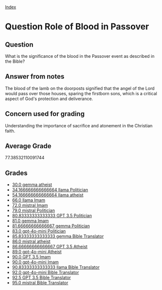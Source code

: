 
[Index](../../index.md)
# Question Role of Blood in Passover
## Question
What is the significance of the blood in the Passover event as described in the Bible?

## Answer from notes
The blood of the lamb on the doorposts signified that the angel of the Lord would pass over those houses, sparing the firstborn sons, which is a critical aspect of God's protection and deliverance.

## Concern used for grading
Understanding the importance of sacrifice and atonement in the Christian faith.

## Average Grade
77.38532110091744

## Grades
 * [30.0 gemma atheist](../answers/gemma_atheist/Role_of_Blood_in_Passover.md)
 * [34.166666666666664 llama Politician](../answers/llama_Politician/Role_of_Blood_in_Passover.md)
 * [54.166666666666664 llama atheist](../answers/llama_atheist/Role_of_Blood_in_Passover.md)
 * [66.0 llama Imam](../answers/llama_Imam/Role_of_Blood_in_Passover.md)
 * [72.0 mistral Imam](../answers/mistral_Imam/Role_of_Blood_in_Passover.md)
 * [79.0 mistral Politician](../answers/mistral_Politician/Role_of_Blood_in_Passover.md)
 * [80.83333333333333 GPT 3.5 Politician](../answers/GPT_3.5_Politician/Role_of_Blood_in_Passover.md)
 * [81.0 gemma Imam](../answers/gemma_Imam/Role_of_Blood_in_Passover.md)
 * [81.66666666666667 gemma Politician](../answers/gemma_Politician/Role_of_Blood_in_Passover.md)
 * [83.0 gpt-4o-mini Politician](../answers/gpt-4o-mini_Politician/Role_of_Blood_in_Passover.md)
 * [85.83333333333333 gemma Bible Translator](../answers/gemma_Bible_Translator/Role_of_Blood_in_Passover.md)
 * [86.0 mistral atheist](../answers/mistral_atheist/Role_of_Blood_in_Passover.md)
 * [86.66666666666667 GPT 3.5 Atheist](../answers/GPT_3.5_Atheist/Role_of_Blood_in_Passover.md)
 * [89.0 gpt-4o-mini Atheist](../answers/gpt-4o-mini_Atheist/Role_of_Blood_in_Passover.md)
 * [90.0 GPT 3.5 Imam](../answers/GPT_3.5_Imam/Role_of_Blood_in_Passover.md)
 * [90.0 gpt-4o-mini Imam](../answers/gpt-4o-mini_Imam/Role_of_Blood_in_Passover.md)
 * [90.83333333333333 llama Bible Translator](../answers/llama_Bible_Translator/Role_of_Blood_in_Passover.md)
 * [92.0 gpt-4o-mini Bible Translator](../answers/gpt-4o-mini_Bible_Translator/Role_of_Blood_in_Passover.md)
 * [92.5 GPT 3.5 Bible Translator](../answers/GPT_3.5_Bible_Translator/Role_of_Blood_in_Passover.md)
 * [95.0 mistral Bible Translator](../answers/mistral_Bible_Translator/Role_of_Blood_in_Passover.md)
